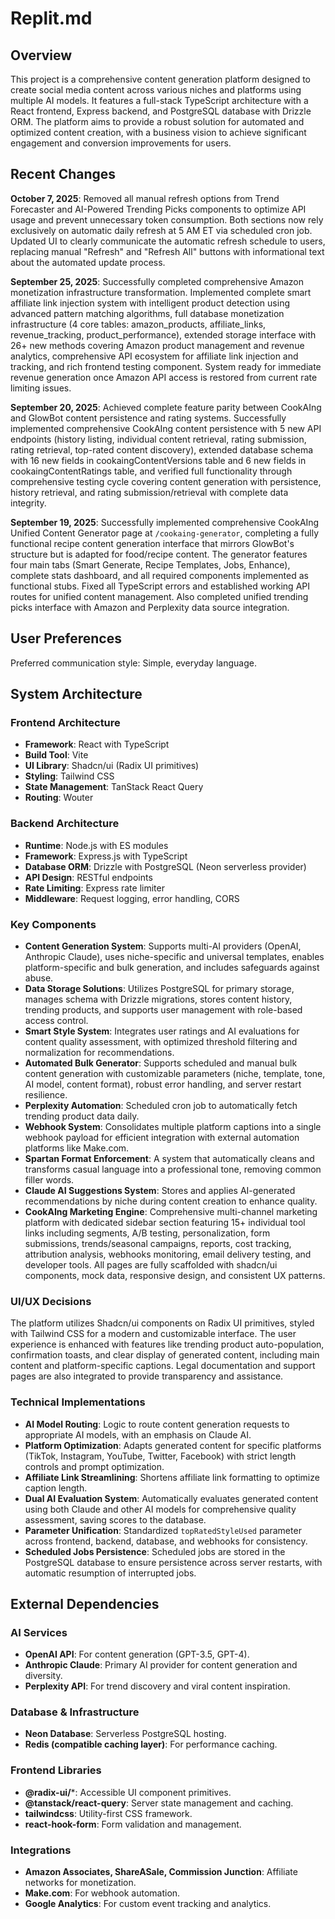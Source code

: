 # Replit.md

## Overview
This project is a comprehensive content generation platform designed to create social media content across various niches and platforms using multiple AI models. It features a full-stack TypeScript architecture with a React frontend, Express backend, and PostgreSQL database with Drizzle ORM. The platform aims to provide a robust solution for automated and optimized content creation, with a business vision to achieve significant engagement and conversion improvements for users.

## Recent Changes
**October 7, 2025**: Removed all manual refresh options from Trend Forecaster and AI-Powered Trending Picks components to optimize API usage and prevent unnecessary token consumption. Both sections now rely exclusively on automatic daily refresh at 5 AM ET via scheduled cron job. Updated UI to clearly communicate the automatic refresh schedule to users, replacing manual "Refresh" and "Refresh All" buttons with informational text about the automated update process.

**September 25, 2025**: Successfully completed comprehensive Amazon monetization infrastructure transformation. Implemented complete smart affiliate link injection system with intelligent product detection using advanced pattern matching algorithms, full database monetization infrastructure (4 core tables: amazon_products, affiliate_links, revenue_tracking, product_performance), extended storage interface with 26+ new methods covering Amazon product management and revenue analytics, comprehensive API ecosystem for affiliate link injection and tracking, and rich frontend testing component. System ready for immediate revenue generation once Amazon API access is restored from current rate limiting issues.

**September 20, 2025**: Achieved complete feature parity between CookAIng and GlowBot content persistence and rating systems. Successfully implemented comprehensive CookAIng content persistence with 5 new API endpoints (history listing, individual content retrieval, rating submission, rating retrieval, top-rated content discovery), extended database schema with 16 new fields in cookaingContentVersions table and 6 new fields in cookaingContentRatings table, and verified full functionality through comprehensive testing cycle covering content generation with persistence, history retrieval, and rating submission/retrieval with complete data integrity.

**September 19, 2025**: Successfully implemented comprehensive CookAIng Unified Content Generator page at `/cookaing-generator`, completing a fully functional recipe content generation interface that mirrors GlowBot's structure but is adapted for food/recipe content. The generator features four main tabs (Smart Generate, Recipe Templates, Jobs, Enhance), complete stats dashboard, and all required components implemented as functional stubs. Fixed all TypeScript errors and established working API routes for unified content management. Also completed unified trending picks interface with Amazon and Perplexity data source integration.

## User Preferences
Preferred communication style: Simple, everyday language.

## System Architecture

### Frontend Architecture
- **Framework**: React with TypeScript
- **Build Tool**: Vite
- **UI Library**: Shadcn/ui (Radix UI primitives)
- **Styling**: Tailwind CSS
- **State Management**: TanStack React Query
- **Routing**: Wouter

### Backend Architecture
- **Runtime**: Node.js with ES modules
- **Framework**: Express.js with TypeScript
- **Database ORM**: Drizzle with PostgreSQL (Neon serverless provider)
- **API Design**: RESTful endpoints
- **Rate Limiting**: Express rate limiter
- **Middleware**: Request logging, error handling, CORS

### Key Components
- **Content Generation System**: Supports multi-AI providers (OpenAI, Anthropic Claude), uses niche-specific and universal templates, enables platform-specific and bulk generation, and includes safeguards against abuse.
- **Data Storage Solutions**: Utilizes PostgreSQL for primary storage, manages schema with Drizzle migrations, stores content history, trending products, and supports user management with role-based access control.
- **Smart Style System**: Integrates user ratings and AI evaluations for content quality assessment, with optimized threshold filtering and normalization for recommendations.
- **Automated Bulk Generator**: Supports scheduled and manual bulk content generation with customizable parameters (niche, template, tone, AI model, content format), robust error handling, and server restart resilience.
- **Perplexity Automation**: Scheduled cron job to automatically fetch trending product data daily.
- **Webhook System**: Consolidates multiple platform captions into a single webhook payload for efficient integration with external automation platforms like Make.com.
- **Spartan Format Enforcement**: A system that automatically cleans and transforms casual language into a professional tone, removing common filler words.
- **Claude AI Suggestions System**: Stores and applies AI-generated recommendations by niche during content creation to enhance quality.
- **CookAIng Marketing Engine**: Comprehensive multi-channel marketing platform with dedicated sidebar section featuring 15+ individual tool links including segments, A/B testing, personalization, form submissions, trends/seasonal campaigns, reports, cost tracking, attribution analysis, webhooks monitoring, email delivery testing, and developer tools. All pages are fully scaffolded with shadcn/ui components, mock data, responsive design, and consistent UX patterns.

### UI/UX Decisions
The platform utilizes Shadcn/ui components on Radix UI primitives, styled with Tailwind CSS for a modern and customizable interface. The user experience is enhanced with features like trending product auto-population, confirmation toasts, and clear display of generated content, including main content and platform-specific captions. Legal documentation and support pages are also integrated to provide transparency and assistance.

### Technical Implementations
- **AI Model Routing**: Logic to route content generation requests to appropriate AI models, with an emphasis on Claude AI.
- **Platform Optimization**: Adapts generated content for specific platforms (TikTok, Instagram, YouTube, Twitter, Facebook) with strict length controls and prompt optimization.
- **Affiliate Link Streamlining**: Shortens affiliate link formatting to optimize caption length.
- **Dual AI Evaluation System**: Automatically evaluates generated content using both Claude and other AI models for comprehensive quality assessment, saving scores to the database.
- **Parameter Unification**: Standardized `topRatedStyleUsed` parameter across frontend, backend, database, and webhooks for consistency.
- **Scheduled Jobs Persistence**: Scheduled jobs are stored in the PostgreSQL database to ensure persistence across server restarts, with automatic resumption of interrupted jobs.

## External Dependencies

### AI Services
- **OpenAI API**: For content generation (GPT-3.5, GPT-4).
- **Anthropic Claude**: Primary AI provider for content generation and diversity.
- **Perplexity API**: For trend discovery and viral content inspiration.

### Database & Infrastructure
- **Neon Database**: Serverless PostgreSQL hosting.
- **Redis (compatible caching layer)**: For performance caching.

### Frontend Libraries
- **@radix-ui/***: Accessible UI component primitives.
- **@tanstack/react-query**: Server state management and caching.
- **tailwindcss**: Utility-first CSS framework.
- **react-hook-form**: Form validation and management.

### Integrations
- **Amazon Associates, ShareASale, Commission Junction**: Affiliate networks for monetization.
- **Make.com**: For webhook automation.
- **Google Analytics**: For custom event tracking and analytics.